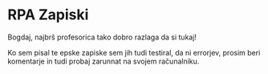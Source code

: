 # RPA  Zapiski

Bogdaj, najbrš profesorica tako dobro razlaga da si tukaj!

Ko sem pisal te epske zapiske sem jih tudi testiral, da ni errorjev, prosim beri komentarje in tudi probaj zarunnat na svojem računalniku.

